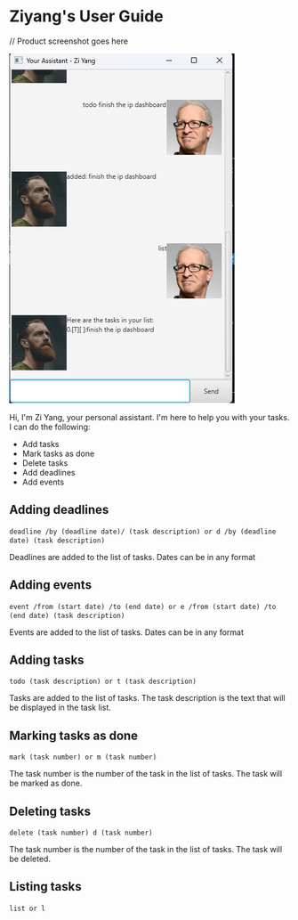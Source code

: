 # Ziyang's User Guide

// Product screenshot goes here

![UI](UI.png)

Hi, I'm Zi Yang, your personal assistant. I'm here to help you with your tasks. I can do the following:

- Add tasks
- Mark tasks as done
- Delete tasks
- Add deadlines
- Add events

## Adding deadlines

```
deadline /by (deadline date)/ (task description) or d /by (deadline date) (task description)
```

Deadlines are added to the list of tasks. Dates can be in any format

## Adding events

```
event /from (start date) /to (end date) or e /from (start date) /to (end date) (task description)
```

Events are added to the list of tasks. Dates can be in any format

## Adding tasks
```
todo (task description) or t (task description)
```

Tasks are added to the list of tasks. The task description is the text that will be displayed in the task list.

## Marking tasks as done
```
mark (task number) or m (task number)
```

The task number is the number of the task in the list of tasks. The task will be marked as done.

## Deleting tasks
```
delete (task number) d (task number)
```

The task number is the number of the task in the list of tasks. The task will be deleted.

## Listing tasks
```
list or l
```

